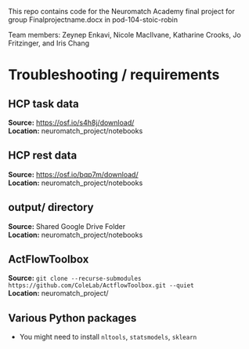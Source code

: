 
This repo contains code for the Neuromatch Academy final project for group Finalprojectname.docx in pod-104-stoic-robin

Team members: Zeynep Enkavi, Nicole MacIlvane, Katharine Crooks, Jo Fritzinger, and Iris Chang

# Troubleshooting / requirements

## HCP task data

**Source:** https://osf.io/s4h8j/download/  
**Location:** neuromatch_project/notebooks  

## HCP rest data

**Source:** https://osf.io/bqp7m/download/  
**Location:** neuromatch_project/notebooks  

## output/ directory

**Source:** Shared Google Drive Folder  
**Location:** neuromatch_project/notebooks  

## ActFlowToolbox

**Source:** ``git clone --recurse-submodules https://github.com/ColeLab/ActflowToolbox.git --quiet``  
**Location:** neuromatch_project/  

## Various Python packages

- You might need to install `nltools`, `statsmodels`, `sklearn`
